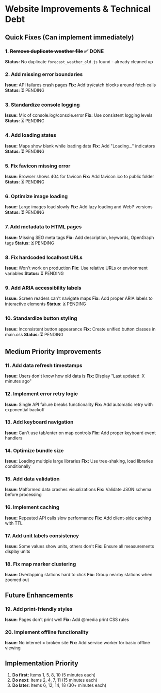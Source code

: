 # Website Improvements & Technical Debt

## Quick Fixes (Can implement immediately)

### 1. ~~Remove duplicate weather file~~ ✅ DONE
**Status:** No duplicate `forecast_weather_old.js` found - already cleaned up

### 2. Add missing error boundaries
**Issue:** API failures crash pages
**Fix:** Add try/catch blocks around fetch calls
**Status:** ⏳ PENDING

### 3. Standardize console logging
**Issue:** Mix of console.log/console.error
**Fix:** Use consistent logging levels
**Status:** ⏳ PENDING

### 4. Add loading states
**Issue:** Maps show blank while loading data
**Fix:** Add "Loading..." indicators
**Status:** ⏳ PENDING

### 5. Fix favicon missing error
**Issue:** Browser shows 404 for favicon
**Fix:** Add favicon.ico to public folder
**Status:** ⏳ PENDING

### 6. Optimize image loading
**Issue:** Large images load slowly
**Fix:** Add lazy loading and WebP versions
**Status:** ⏳ PENDING

### 7. Add metadata to HTML pages
**Issue:** Missing SEO meta tags
**Fix:** Add description, keywords, OpenGraph tags
**Status:** ⏳ PENDING

### 8. Fix hardcoded localhost URLs
**Issue:** Won't work on production
**Fix:** Use relative URLs or environment variables
**Status:** ⏳ PENDING

### 9. Add ARIA accessibility labels
**Issue:** Screen readers can't navigate maps
**Fix:** Add proper ARIA labels to interactive elements
**Status:** ⏳ PENDING

### 10. Standardize button styling
**Issue:** Inconsistent button appearance
**Fix:** Create unified button classes in main.css
**Status:** ⏳ PENDING

## Medium Priority Improvements

### 11. Add data refresh timestamps
**Issue:** Users don't know how old data is
**Fix:** Display "Last updated: X minutes ago"

### 12. Implement error retry logic
**Issue:** Single API failure breaks functionality
**Fix:** Add automatic retry with exponential backoff

### 13. Add keyboard navigation
**Issue:** Can't use tab/enter on map controls
**Fix:** Add proper keyboard event handlers

### 14. Optimize bundle size
**Issue:** Loading multiple large libraries
**Fix:** Use tree-shaking, load libraries conditionally

### 15. Add data validation
**Issue:** Malformed data crashes visualizations
**Fix:** Validate JSON schema before processing

### 16. Implement caching
**Issue:** Repeated API calls slow performance
**Fix:** Add client-side caching with TTL

### 17. Add unit labels consistency
**Issue:** Some values show units, others don't
**Fix:** Ensure all measurements display units

### 18. Fix map marker clustering
**Issue:** Overlapping stations hard to click
**Fix:** Group nearby stations when zoomed out

## Future Enhancements

### 19. Add print-friendly styles
**Issue:** Pages don't print well
**Fix:** Add @media print CSS rules

### 20. Implement offline functionality
**Issue:** No internet = broken site
**Fix:** Add service worker for basic offline viewing

## Implementation Priority
1. **Do first:** Items 1, 5, 8, 10 (5 minutes each)
2. **Do next:** Items 2, 4, 7, 11 (15 minutes each)
3. **Do later:** Items 6, 12, 14, 18 (30+ minutes each)